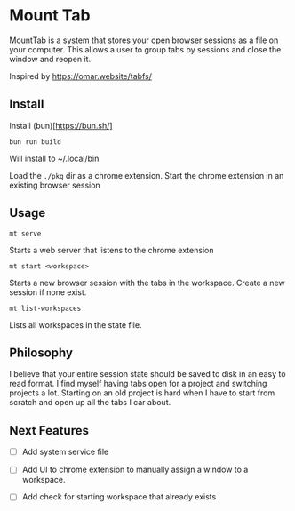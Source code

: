 # Mount Tab

MountTab is a system that stores your open browser sessions as a file on your computer. This allows a user to group tabs by sessions and close the window and reopen it. 

Inspired by https://omar.website/tabfs/

## Install

Install (bun)[https://bun.sh/]

```
bun run build
```

Will install to ~/.local/bin

Load the `./pkg` dir as a chrome extension. Start the chrome extension in an existing browser session

## Usage

```
mt serve
```

Starts a web server that listens to the chrome extension


```
mt start <workspace>
```

Starts a new browser session with the tabs in the workspace. Create a new session if none exist.

```
mt list-workspaces
```
Lists all workspaces in the state file. 


## Philosophy

I believe that your entire session state should be saved to disk in an easy to read format. I find myself having tabs open for a project and switching projects a lot. Starting on an old project is hard when I have to start from scratch and open up all the tabs I car about.


## Next Features

- [ ] Add system service file
- [ ] Add UI to chrome extension to manually assign a window to a workspace. 
- [ ] Add check for starting workspace that already exists


